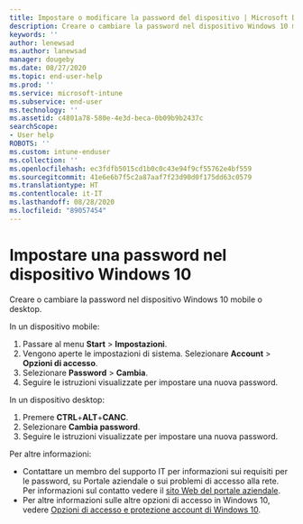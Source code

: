 ```yaml
---
title: Impostare o modificare la password del dispositivo | Microsoft Docs
description: Creare o cambiare la password nel dispositivo Windows 10 mobile o desktop.
keywords: ''
author: lenewsad
ms.author: lanewsad
manager: dougeby
ms.date: 08/27/2020
ms.topic: end-user-help
ms.prod: ''
ms.service: microsoft-intune
ms.subservice: end-user
ms.technology: ''
ms.assetid: c4801a78-580e-4e3d-beca-0b09b9b2437c
searchScope:
- User help
ROBOTS: ''
ms.custom: intune-enduser
ms.collection: ''
ms.openlocfilehash: ec3fdfb5015cd1b0c0c43e94f9cf55762e4bf559
ms.sourcegitcommit: 41e6e6b7f5c2a87aaf7f23d90d0f175dd63c0579
ms.translationtype: HT
ms.contentlocale: it-IT
ms.lasthandoff: 08/28/2020
ms.locfileid: "89057454"
---
```

# <a name="set-a-device-password-on-windows-10-device"></a>Impostare una password nel dispositivo Windows 10
Creare o cambiare la password nel dispositivo Windows 10 mobile o desktop. 

In un dispositivo mobile:

1. Passare al menu **Start** > **Impostazioni**.
2. Vengono aperte le impostazioni di sistema. Selezionare **Account** > **Opzioni di accesso**.
3. Selezionare **Password** > **Cambia**.
4. Seguire le istruzioni visualizzate per impostare una nuova password.  

In un dispositivo desktop:  
1. Premere **CTRL**+**ALT**+**CANC**.   
2. Selezionare **Cambia password**.
3. Seguire le istruzioni visualizzate per impostare una nuova password.  

Per altre informazioni: 
 
* Contattare un membro del supporto IT per informazioni sui requisiti per le password, su Portale aziendale o sui problemi di accesso alla rete. Per informazioni sul contatto vedere il [sito Web del portale aziendale](https://go.microsoft.com/fwlink/?linkid=2010980).  
* Per altre informazioni sulle altre opzioni di accesso in Windows 10, vedere [Opzioni di accesso e protezione account di Windows 10](https://support.microsoft.com/help/4468253/windows-10-sign-in-options-and-privacy).  

